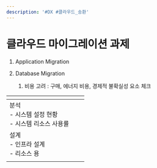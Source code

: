 ```yaml
---
description: '#DX #클라우드_송환'
---
```


# 클라우드 마이그레이션 과제

1. Application Migration&#x20;



2. Database Migration
   1. 비용 고려 : 구매, 에너지 비용, 경제적 불확실성 요소 체크





<table data-view="cards"><thead><tr><th></th><th></th><th></th></tr></thead><tbody><tr><td>분석<br>- 시스템 설정 현황<br>- 시스템 리소스 사용률<br></td><td></td><td></td></tr><tr><td>설계<br>- 인프라 설계<br>- 리소스 용</td><td></td><td></td></tr><tr><td></td><td></td><td></td></tr></tbody></table>
